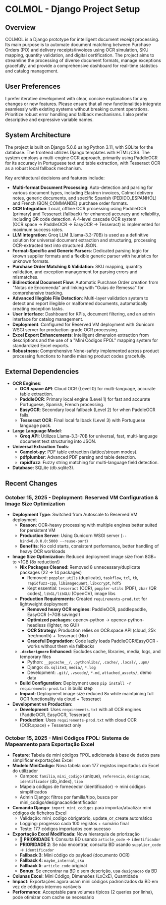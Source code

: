 # COLMOL - Django Project Setup

## Overview
COLMOL is a Django prototype for intelligent document receipt processing. Its main purpose is to automate document matching between Purchase Orders (PO) and delivery receipts/invoices using OCR simulation, SKU mapping, quantity validation, and digital certification. The project aims to streamline the processing of diverse document formats, manage exceptions gracefully, and provide a comprehensive dashboard for real-time statistics and catalog management.

## User Preferences
I prefer iterative development with clear, concise explanations for any changes or new features. Please ensure that all new functionalities integrate seamlessly with existing systems without breaking current operations. Prioritize robust error handling and fallback mechanisms. I also prefer descriptive and expressive variable names.

## System Architecture
The project is built on Django 5.0.6 using Python 3.11, with SQLite for the database. The frontend utilizes Django templates with HTML/CSS. The system employs a multi-engine OCR approach, primarily using PaddleOCR for its accuracy in Portuguese text and table extraction, with Tesseract OCR as a robust local fallback mechanism.

Key architectural decisions and features include:
-   **Multi-format Document Processing**: Auto-detection and parsing for various document types, including Elastron invoices, Colmol delivery notes, generic documents, and specific Spanish (PEDIDO_ESPANHOL) and French (BON_COMMANDE) purchase order formats.
-   **OCR Integration**: Local, offline OCR processing using PaddleOCR (primary) and Tesseract (fallback) for enhanced accuracy and reliability, including QR code detection. A 4-level cascade OCR system (OCR.space → PaddleOCR → EasyOCR → Tesseract) is implemented for maximum success rates.
-   **LLM Integration**: Groq LLM (Llama-3.3-70B) is used as a definitive solution for universal document extraction and structuring, processing OCR-extracted text into structured JSON.
-   **Format-Specific and Generic Parsers**: Dedicated parsing logic for known supplier formats and a flexible generic parser with heuristics for unknown formats.
-   **Purchase Order Matching & Validation**: SKU mapping, quantity validation, and exception management for parsing errors and mismatches.
-   **Bidirectional Document Flow**: Automatic Purchase Order creation from "Notas de Encomenda" and linking with "Guias de Remessa" for comprehensive tracking.
-   **Advanced Illegible File Detection**: Multi-layer validation system to detect and report illegible or malformed documents, automatically creating exception tasks.
-   **User Interface**: Dashboard for KPIs, document filtering, and an admin interface for catalog management.
-   **Deployment**: Configured for Reserved VM deployment with Gunicorn WSGI server for production-grade OCR processing.
-   **Excel Export Enhancements**: Intelligent dimension extraction from descriptions and the use of a "Mini Códigos FPOL" mapping system for standardized Excel exports.
-   **Robustness**: Comprehensive None-safety implemented across product processing functions to handle missing product codes gracefully.

## External Dependencies
-   **OCR Engines**:
    -   **OCR.space API**: Cloud OCR (Level 0) for multi-language, accurate table extraction.
    -   **PaddleOCR**: Primary local engine (Level 1) for fast and accurate Portuguese, Spanish, French processing.
    -   **EasyOCR**: Secondary local fallback (Level 2) for when PaddleOCR fails.
    -   **Tesseract OCR**: Final local fallback (Level 3) with Portuguese language pack.
-   **Large Language Model**:
    -   **Groq API**: Utilizes Llama-3.3-70B for universal, fast, multi-language document text structuring into JSON.
-   **Universal Extraction Tools**:
    -   **Camelot-py**: PDF table extraction (lattice/stream modes).
    -   **pdfplumber**: Advanced PDF parsing and table detection.
    -   **rapidfuzz**: Fuzzy string matching for multi-language field detection.
-   **Database**: SQLite (db.sqlite3).

## Recent Changes

### October 15, 2025 - Deployment: Reserved VM Configuration & Image Size Optimization
- **Deployment Type**: Switched from Autoscale to Reserved VM deployment
  - **Reason**: OCR-heavy processing with multiple engines better suited for persistent VM
  - **Production Server**: Using Gunicorn WSGI server (`--bind=0.0.0.0:5000 --reuse-port`)
  - **Benefits**: No cold starts, consistent performance, better handling of heavy OCR workloads
- **Image Size Optimization**: Reduced deployment image size from 8GB+ to <1GB (8x reduction!)
  - **Nix Packages Cleaned**: Removed 8 unnecessary/duplicate packages (22 → 14 packages)
    - Removed: `poppler_utils` (duplicate), `taskflow`, `tcl`, `tk`, `rapidfuzz-cpp`, `libimagequant`, `libxcrypt`, `hdf5`
    - Kept essential: `tesseract` (OCR), `poppler-utils` (PDF), `zbar` (QR codes), `libGL/libGLU` (OpenCV), image libs
  - **Production Requirements**: Created `requirements-prod.txt` for lightweight deployment
    - **Removed heavy OCR engines**: PaddleOCR, paddlepaddle, EasyOCR (~7GB savings!)
    - **Optimized packages**: opencv-python → opencv-python-headless (lighter, no GUI)
    - **OCR Strategy**: Production relies on OCR.space API (cloud, 25k free/month) + Tesseract (Nix)
    - **Graceful Degradation**: Code lazily loads PaddleOCR/EasyOCR - works without them via fallbacks
  - **`.dockerignore` Enhanced**: Excludes cache, libraries, media, logs, and temporary files
    - Python: `__pycache__/`, `.pythonlibs/`, `.cache/`, `.local/`, `.upm/`
    - Django: `db.sqlite3`, `media/`, `*.log`
    - Development: `.git/`, `.vscode/`, `*.md`, `attached_assets/`, demo data
  - **Build Configuration**: Deployment uses `pip install -r requirements-prod.txt` in build step
  - **Impact**: Deployment image size reduced 8x while maintaining full OCR functionality via cloud + Tesseract
- **Development vs Production**:
  - **Development**: Uses `requirements.txt` with all OCR engines (PaddleOCR, EasyOCR, Tesseract)
  - **Production**: Uses `requirements-prod.txt` with cloud OCR (OCR.space) + Tesseract only

### October 15, 2025 - Mini Códigos FPOL: Sistema de Mapeamento para Exportação Excel
- **Feature**: Tabela de mini códigos FPOL adicionada à base de dados para simplificar exportações Excel
- **Modelo MiniCodigo**: Nova tabela com 177 registos importados do Excel do utilizador
  - Campos: `familia`, `mini_codigo` (unique), `referencia`, `designacao`, `identificador` (db_index), `tipo`
  - Mapeia códigos de fornecedor (identificador) → mini códigos simplificados
  - Admin Django: filtros por familia/tipo, busca por mini_codigo/designacao/identificador
- **Comando Django**: `import_mini_codigos` para importar/atualizar mini códigos de ficheiros Excel
  - Validação: mini_codigo obrigatório, update_or_create automático
  - Logging: progresso cada 100 registos + sumário final
  - Teste: 177 códigos importados com sucesso
- **Exportação Excel Modificada**: Nova hierarquia de priorização
  - **🎯 PRIORIDADE 1**: Consulta BD usando `article_code` → `identificador`
  - **PRIORIDADE 2**: Se não encontrar, consulta BD usando `supplier_code` → `identificador`
  - **Fallback 3**: Mini código do payload (documento OCR)
  - **Fallback 4**: `maybe_internal_sku`
  - **Fallback 5**: `article_code` original
  - **Bonus**: Se encontrar na BD e sem descrição, usa `designacao` da BD
- **Colunas Excel**: Mini Código, Dimensões (LxCxE), Quantidade
- **Impact**: Exportações agora usam mini códigos padronizados da BD em vez de códigos internos variáveis
- **Performance**: Acceptable para volumes típicos (2 queries por linha), pode otimizar com cache se necessário